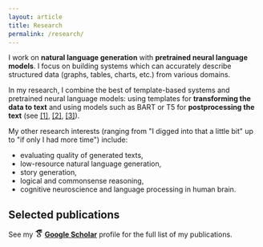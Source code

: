 ```yaml
---
layout: article
title: Research
permalink: /research/
---
```


I work on **natural language generation** with **pretrained neural language models**. I focus on building systems which can accurately describe structured data (graphs, tables, charts, etc.) from various domains. 

<!-- Here is an illustration of how such "data-to-text generation" may look like: -->
<!-- <img src="/assets/d2t.png" alt="d2t" style="max-width: 90%; margin: auto;"> -->

In my research, I combine the best of template-based systems and pretrained neural language models: using templates for **transforming the data to text** and using models such as BART or T5 for **postprocessing the text** (see [[1]](#neural_pipeline), [[2]](#iterative_editing), [[3]](#text_in_context)).



My other research interests (ranging from "I digged into that a little bit" up to "if only I had more time") include:
- evaluating quality of generated texts,
- low-resource natural language generation,
- story generation,
- logical and commonsense reasoning,
- cognitive neuroscience and language processing in human brain.



## Selected publications
See my **<img src="/assets/icons/scholar.png" style="display: inline"> [Google Scholar](https://scholar.google.cz/citations?user=6NnuRB8AAAAJ)** profile for the full list of my publications.